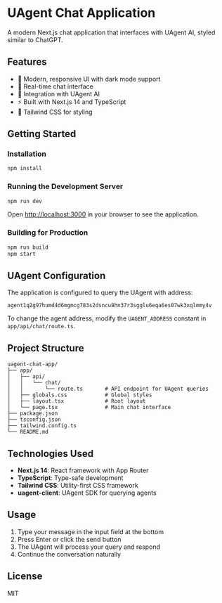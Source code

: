 # UAgent Chat Application

A modern Next.js chat application that interfaces with UAgent AI, styled similar to ChatGPT.

## Features

- 🎨 Modern, responsive UI with dark mode support
- 💬 Real-time chat interface
- 🤖 Integration with UAgent AI
- ⚡ Built with Next.js 14 and TypeScript
- 🎯 Tailwind CSS for styling

## Getting Started

### Installation

```bash
npm install
```

### Running the Development Server

```bash
npm run dev
```

Open [http://localhost:3000](http://localhost:3000) in your browser to see the application.

### Building for Production

```bash
npm run build
npm start
```

## UAgent Configuration

The application is configured to query the UAgent with address:
```
agent1q2g97humd4d6mgmcg783s2dsncu8hn37r3sgglu6eqa6es07wk3xqlmmy4v
```

To change the agent address, modify the `UAGENT_ADDRESS` constant in `app/api/chat/route.ts`.

## Project Structure

```
uagent-chat-app/
├── app/
│   ├── api/
│   │   └── chat/
│   │       └── route.ts       # API endpoint for UAgent queries
│   ├── globals.css            # Global styles
│   ├── layout.tsx             # Root layout
│   └── page.tsx               # Main chat interface
├── package.json
├── tsconfig.json
├── tailwind.config.ts
└── README.md
```

## Technologies Used

- **Next.js 14**: React framework with App Router
- **TypeScript**: Type-safe development
- **Tailwind CSS**: Utility-first CSS framework
- **uagent-client**: UAgent SDK for querying agents

## Usage

1. Type your message in the input field at the bottom
2. Press Enter or click the send button
3. The UAgent will process your query and respond
4. Continue the conversation naturally

## License

MIT

